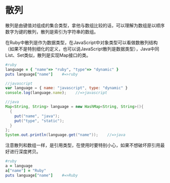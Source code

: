 # 散列

散列是由键值对组成的集合类型，拿他与数组比较的话，可以理解为数组是以顺序数字为键的散列，散列是索引为字符串的数组。

在Ruby中散列是作为数据类型，在JavaScript中对象类型可以看做数散列结构（如果不是特别细化的定义，也可以说JavaScript散列是数据类型），Java中同List、Set类似，散列是实现Map接口的类。

```ruby
#ruby
language = { "name"=> "ruby", "type"=> "dynamic" }
puts language["name"]    #=>ruby
```
```javascript
//javascript
var language = { name: "javascript", type: "dynamic" }
console.log(language.name);    //=>javascript
```
```java
//java
Map<String, String> language = new HashMap<String, String>(){
  {
    put("name", "java");
    put("type", "static");
  }
};
System.out.println(language.get("name"));    //=>java
```
注意散列和数组一样，是引用类型，在使用时要特别小心，如果不想破坏原引用最好进行深度拷贝。
```ruby
#ruby
a = language
a["name"] = "Ruby"
puts language["name"]    #=>Ruby
```